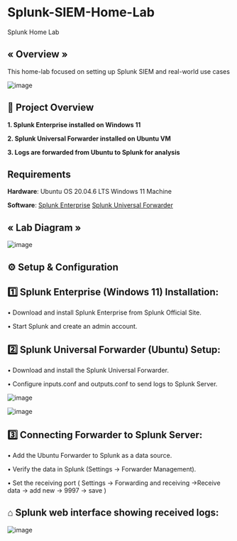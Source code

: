 # Splunk-SIEM-Home-Lab

Splunk Home Lab

## « Overview »
This home-lab focused on setting up Splunk SIEM and real-world use cases

![image](https://github.com/user-attachments/assets/83156f21-9f70-4bdc-8a13-177509153fbe)

## 📌 Project Overview 

**1. Splunk Enterprise installed on Windows 11**

**2. Splunk Universal Forwarder installed on Ubuntu VM**

**3. Logs are forwarded from Ubuntu to Splunk for analysis**

## Requirements
**Hardware**:
  Ubuntu OS 20.04.6 LTS 
  Windows 11 Machine

**Software**:
   [Splunk Enterprise]((https://www.splunk.com/en_us/download/splunk-enterprise.html)) 
   [Splunk Universal Forwarder]((https://www.splunk.com/en_us/download/universal-forwarder.html_))

## « Lab Diagram »

![image](https://github.com/user-attachments/assets/45e080df-f1a5-4175-af0e-7fe4e45918c7)


## ⚙️ Setup & Configuration

## 1️⃣ Splunk Enterprise (Windows 11) Installation: 


  • Download and install Splunk Enterprise from Splunk Official Site.

  • Start Splunk and create an admin account.




## 2️⃣ Splunk Universal Forwarder (Ubuntu) Setup: 


  • Download and install the Splunk Universal Forwarder.

  • Configure inputs.conf and outputs.conf to send logs to Splunk Server.

![image](https://github.com/user-attachments/assets/5501a7f6-84f6-450a-b93b-a672bec676dc)

![image](https://github.com/user-attachments/assets/a82bad16-7a97-4143-b031-ae3933e769d6)




## 3️⃣ Connecting Forwarder to Splunk Server: 
  
  
  • Add the Ubuntu Forwarder to Splunk as a data source.
  
  • Verify the data in Splunk (Settings → Forwarder Management).

  • Set the receiving port ( Settings -> Forwarding and receiving ->Receive data -> add new -> 9997 -> save )

  

##  ⌂ Splunk web interface showing received logs: 
![image](https://github.com/user-attachments/assets/5ca7004c-715b-4e44-99ca-b105c9a05536)


